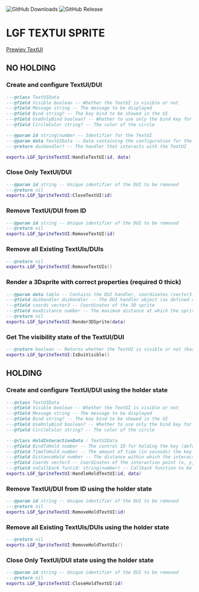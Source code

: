 ![GitHub Downloads](https://img.shields.io/github/downloads/ENT510/LGF_SpriteTextUI/total?logo=github)
![GitHub Release](https://img.shields.io/github/v/release/ENT510/LGF_SpriteTextUI?logo=github)

# LGF TEXTUI SPRITE

[Prewiev TextUI](https://streamable.com/dvk641)

## NO HOLDING

### Create and configure TextUI/DUI

```lua
---@class TextUIData
---@field Visible boolean -- Whether the TextUI is visible or not
---@field Message string -- The message to be displayed
---@field Bind string? -- The key bind to be showed in the UI
---@field UseOnlyBind boolean? -- Whether to use only the bind key for interaction (default: false)
---@field CircleColor string? -- The color of the circle

---@param id string|number -- Identifier for the TextUI
---@param data TextUIData -- Data containing the configuration for the TextUI
---@return duiHandler? -- The handler that interacts with the TextUI

exports.LGF_SpriteTextUI:HandleTextUI(id, data)
```

### Close Only TextUI/DUI

```lua
---@param id string -- Unique identifier of the DUI to be removed
---@return nil
exports.LGF_SpriteTextUI:CloseTextUI(id)
```

### Remove TextUI/DUI from ID

```lua
---@param id string -- Unique identifier of the DUI to be removed
---@return nil
exports.LGF_SpriteTextUI:RemoveTextUI(id)
```

### Remove all Existing TextUIs/DUIs

```lua
---@return nil
exports.LGF_SpriteTextUI:RemoveTextUIs()
```

### Render a 3Dsprite with correct properties (required 0 thick)

```lua
---@param data table -- Contains the DUI handler, coordinates (vector3), and max distance for rendering the sprite
---@field duiHandler duiHandler -- The DUI handler object (as defined above)
---@field coords vector3 -- Coordinates of the 3D sprite
---@field maxDistance number -- The maximum distance at which the sprite should be drawn
---@return nil
exports.LGF_SpriteTextUI:Render3DSprite(data)
```

### Get The visibility state of the TextUI/DUI

```lua
---@return boolean -- Returns whether the TextUI is visible or not (based on LocalPlayer.state.TextUiBusy)
exports.LGF_SpriteTextUI:IsDuiVisible()
```

## HOLDING

### Create and configure TextUI/DUI using the holder state

```lua
---@class TextUIData
---@field Visible boolean -- Whether the TextUI is visible or not
---@field Message string -- The message to be displayed
---@field Bind string? -- The key bind to be showed in the UI
---@field UseOnlyBind boolean? -- Whether to use only the bind key for interaction (default: false)
---@field CircleColor string? -- The color of the circle

---@class HoldInteractionData : TextUIData
---@field BindToHold number -- The control ID for holding the key (default 38 for 'E')
---@field TimeToHold number -- The amount of time (in seconds) the key should be held (default 5)
---@field DistanceHold number -- The distance within which the interaction is valid (default 2)
---@field Coords vector3 -- Coordinates of the interaction point (x, y, z)
---@field onCallback fun(id: string|number) -- Callback function to be called when interaction is complete
exports.LGF_SpriteTextUI:HandleHoldTextUI(id, data)
```

### Remove TextUI/DUI from ID using the holder state

```lua
---@param id string -- Unique identifier of the DUI to be removed
---@return nil
exports.LGF_SpriteTextUI:RemoveHoldTextUI(id)
```

### Remove all Existing TextUIs/DUIs using the holder state

```lua
---@return nil
exports.LGF_SpriteTextUI:RemoveHoldTextUIs()
```

### Close Only TextUI/DUI state using the holder state

```lua
---@param id string -- Unique identifier of the DUI to be removed
---@return nil
exports.LGF_SpriteTextUI:CloseHoldTextUI(id)
```

